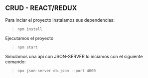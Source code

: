 ## CRUD - REACT/REDUX

Para inciar el proyecto instalamos sus dependencias:

> `npm install`

Ejecutamos el proyecto

> `npm start`

Simulamos una api con JSON-SERVER lo inciamos con el siguiente comando:

> `npx json-server db.json --port 4000`


